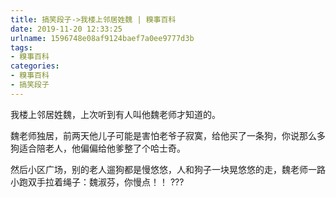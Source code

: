 ```yaml
---
title: 搞笑段子->我楼上邻居姓魏 | 糗事百科
date: 2019-11-20 12:33:25
urlname: 1596748e08af9124baef7a0ee9777d3b
tags: 
- 糗事百科
categories:
- 糗事百科
- 搞笑段子
---
```

我楼上邻居姓魏，上次听到有人叫他魏老师才知道的。

魏老师独居，前两天他儿子可能是害怕老爷子寂寞，给他买了一条狗，你说那么多狗适合陪老人，他偏偏给他爹整了个哈士奇。

然后小区广场，别的老人遛狗都是慢悠悠，人和狗子一块晃悠悠的走，魏老师一路小跑双手拉着绳子：魏淑芬，你慢点！！ ???


